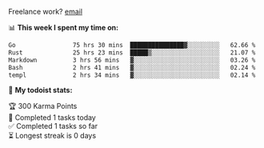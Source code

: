 Freelance work? [email](mailto:fanosoro@gmail.com)

📊 **This week I spent my time on:**
<!--START_SECTION:waka-->

```txt
Go                75 hrs 30 mins  ███████████████▓░░░░░░░░░   62.66 %
Rust              25 hrs 23 mins  █████▒░░░░░░░░░░░░░░░░░░░   21.07 %
Markdown          3 hrs 56 mins   ▓░░░░░░░░░░░░░░░░░░░░░░░░   03.26 %
Bash              2 hrs 41 mins   ▓░░░░░░░░░░░░░░░░░░░░░░░░   02.24 %
templ             2 hrs 34 mins   ▓░░░░░░░░░░░░░░░░░░░░░░░░   02.14 %
```

<!--END_SECTION:waka-->

🚧 **My todoist stats:**
<!-- TODO-IST:START -->
🏆  300 Karma Points           
🌸  Completed 1 tasks today           
✅  Completed 1 tasks so far           
⏳  Longest streak is 0 days
<!-- TODO-IST:END -->
